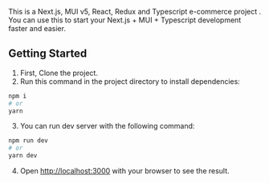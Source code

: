 This is a Next.js, MUI v5, React, Redux  and Typescript e-commerce project . You can use this to start your Next.js + MUI + Typescript development faster and easier.

## Getting Started

1. First, Clone the project.
2. Run this command in the project directory to install dependencies:

```bash
npm i
# or
yarn
```

3. You can run dev server with the following command:

```bash
npm run dev
# or
yarn dev
```

4. Open [http://localhost:3000](http://localhost:3000) with your browser to see the result.
